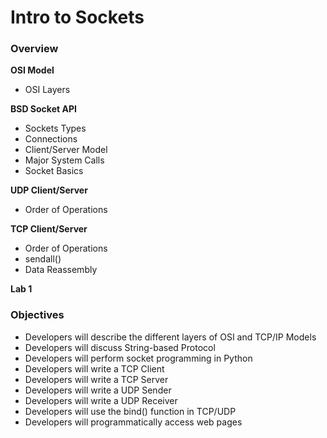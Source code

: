 # Intro to Sockets

### Overview

**OSI Model**

* OSI Layers

**BSD Socket API**

* Sockets Types
* Connections
* Client/Server Model
* Major System Calls
* Socket Basics

**UDP Client/Server**

* Order of Operations

**TCP Client/Server**

* Order of Operations
* sendall\(\)
* Data Reassembly

**Lab 1**

### Objectives

* Developers will describe the different layers of OSI and TCP/IP Models
* Developers will discuss String-based Protocol
* Developers will perform socket programming in Python
* Developers will write a TCP Client
* Developers will write a TCP Server
* Developers will write a UDP Sender
* Developers will write a UDP Receiver
* Developers will use the bind\(\) function in TCP/UDP
* Developers will programmatically access web pages



